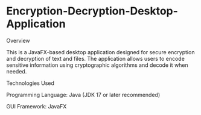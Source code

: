 # Encryption-Decryption-Desktop-Application

Overview

This is a JavaFX-based desktop application designed for secure encryption and decryption of text and files. The application allows users to encode sensitive information using cryptographic algorithms and decode it when needed.

Technologies Used

Programming Language: Java (JDK 17 or later recommended)

GUI Framework: JavaFX
